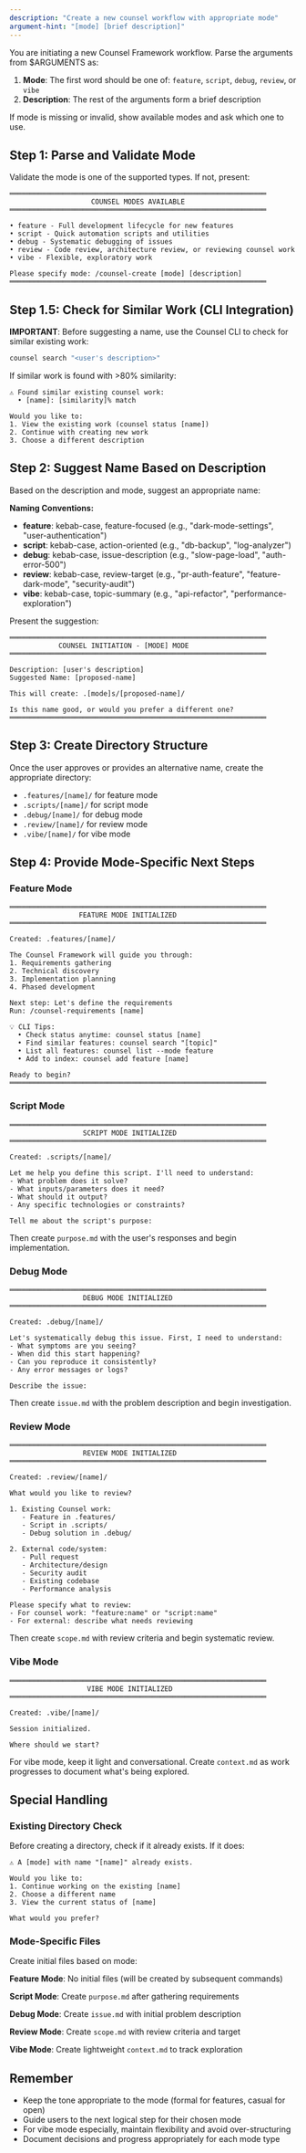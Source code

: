 ```yaml
---
description: "Create a new counsel workflow with appropriate mode"
argument-hint: "[mode] [brief description]"
---
```


You are initiating a new Counsel Framework workflow. Parse the arguments from $ARGUMENTS as:
1. **Mode**: The first word should be one of: `feature`, `script`, `debug`, `review`, or `vibe`
2. **Description**: The rest of the arguments form a brief description

If mode is missing or invalid, show available modes and ask which one to use.

## Step 1: Parse and Validate Mode

Validate the mode is one of the supported types. If not, present:

```
═══════════════════════════════════════════════════════════════
                    COUNSEL MODES AVAILABLE
═══════════════════════════════════════════════════════════════

• feature - Full development lifecycle for new features
• script - Quick automation scripts and utilities  
• debug - Systematic debugging of issues
• review - Code review, architecture review, or reviewing counsel work
• vibe - Flexible, exploratory work

Please specify mode: /counsel-create [mode] [description]
═══════════════════════════════════════════════════════════════
```

## Step 1.5: Check for Similar Work (CLI Integration)

**IMPORTANT**: Before suggesting a name, use the Counsel CLI to check for similar existing work:

```bash
counsel search "<user's description>"
```

If similar work is found with >80% similarity:
```
⚠️ Found similar existing counsel work:
  • [name]: [similarity]% match
  
Would you like to:
1. View the existing work (counsel status [name])
2. Continue with creating new work
3. Choose a different description
```

## Step 2: Suggest Name Based on Description

Based on the description and mode, suggest an appropriate name:

**Naming Conventions:**
- **feature**: kebab-case, feature-focused (e.g., "dark-mode-settings", "user-authentication")
- **script**: kebab-case, action-oriented (e.g., "db-backup", "log-analyzer")
- **debug**: kebab-case, issue-description (e.g., "slow-page-load", "auth-error-500")
- **review**: kebab-case, review-target (e.g., "pr-auth-feature", "feature-dark-mode", "security-audit")
- **vibe**: kebab-case, topic-summary (e.g., "api-refactor", "performance-exploration")

Present the suggestion:

```
═══════════════════════════════════════════════════════════════
            COUNSEL INITIATION - [MODE] MODE
═══════════════════════════════════════════════════════════════

Description: [user's description]
Suggested Name: [proposed-name]

This will create: .[mode]s/[proposed-name]/

Is this name good, or would you prefer a different one?
═══════════════════════════════════════════════════════════════
```

## Step 3: Create Directory Structure

Once the user approves or provides an alternative name, create the appropriate directory:
- `.features/[name]/` for feature mode
- `.scripts/[name]/` for script mode
- `.debug/[name]/` for debug mode
- `.review/[name]/` for review mode
- `.vibe/[name]/` for vibe mode

## Step 4: Provide Mode-Specific Next Steps

### Feature Mode
```
═══════════════════════════════════════════════════════════════
                 FEATURE MODE INITIALIZED
═══════════════════════════════════════════════════════════════

Created: .features/[name]/

The Counsel Framework will guide you through:
1. Requirements gathering
2. Technical discovery
3. Implementation planning
4. Phased development

Next step: Let's define the requirements
Run: /counsel-requirements [name]

💡 CLI Tips:
  • Check status anytime: counsel status [name]
  • Find similar features: counsel search "[topic]"
  • List all features: counsel list --mode feature
  • Add to index: counsel add feature [name]

Ready to begin?
═══════════════════════════════════════════════════════════════
```

### Script Mode
```
═══════════════════════════════════════════════════════════════
                  SCRIPT MODE INITIALIZED
═══════════════════════════════════════════════════════════════

Created: .scripts/[name]/

Let me help you define this script. I'll need to understand:
- What problem does it solve?
- What inputs/parameters does it need?
- What should it output?
- Any specific technologies or constraints?

Tell me about the script's purpose:
```

Then create `purpose.md` with the user's responses and begin implementation.

### Debug Mode
```
═══════════════════════════════════════════════════════════════
                  DEBUG MODE INITIALIZED
═══════════════════════════════════════════════════════════════

Created: .debug/[name]/

Let's systematically debug this issue. First, I need to understand:
- What symptoms are you seeing?
- When did this start happening?
- Can you reproduce it consistently?
- Any error messages or logs?

Describe the issue:
```

Then create `issue.md` with the problem description and begin investigation.

### Review Mode
```
═══════════════════════════════════════════════════════════════
                  REVIEW MODE INITIALIZED
═══════════════════════════════════════════════════════════════

Created: .review/[name]/

What would you like to review?

1. Existing Counsel work:
   - Feature in .features/
   - Script in .scripts/
   - Debug solution in .debug/
   
2. External code/system:
   - Pull request
   - Architecture/design
   - Security audit
   - Existing codebase
   - Performance analysis

Please specify what to review:
- For counsel work: "feature:name" or "script:name"
- For external: describe what needs reviewing
```

Then create `scope.md` with review criteria and begin systematic review.

### Vibe Mode
```
═══════════════════════════════════════════════════════════════
                   VIBE MODE INITIALIZED
═══════════════════════════════════════════════════════════════

Created: .vibe/[name]/

Session initialized.

Where should we start?
```

For vibe mode, keep it light and conversational. Create `context.md` as work progresses to document what's being explored.

## Special Handling

### Existing Directory Check
Before creating a directory, check if it already exists. If it does:

```
⚠️ A [mode] with name "[name]" already exists.

Would you like to:
1. Continue working on the existing [name]
2. Choose a different name
3. View the current status of [name]

What would you prefer?
```

### Mode-Specific Files

Create initial files based on mode:

**Feature Mode**: No initial files (will be created by subsequent commands)

**Script Mode**: Create `purpose.md` after gathering requirements

**Debug Mode**: Create `issue.md` with initial problem description

**Review Mode**: Create `scope.md` with review criteria and target

**Vibe Mode**: Create lightweight `context.md` to track exploration

## Remember

- Keep the tone appropriate to the mode (formal for features, casual for open)
- Guide users to the next logical step for their chosen mode
- For vibe mode especially, maintain flexibility and avoid over-structuring
- Document decisions and progress appropriately for each mode type